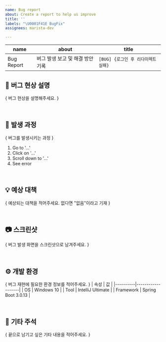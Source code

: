 ```yaml
---
name: Bug report
about: Create a report to help us improve
title: ''
labels: "\U0001F41E BugFix"
assignees: marista-dev

---
```


| name     | about                         | title                            |
|----------|--------------------------------|----------------------------------|
| Bug Report | 버그 발생 보고 및 해결 방안 기록 | `[BUG] {로그인 후 리다이렉트 실패}` |

## 📝 버그 현상 설명
{ 버그 현상을 설명해주세요. }

<br/>

## 🔄 발생 과정
{ 버그를 발생시키는 과정 }
1. Go to '...'
2. Click on '...'
3. Scroll down to '...'
4. See error

<br/>

## 💡 예상 대책
{ 예상되는 대책을 적어주세요. 없다면 "없음"이라고 기재 }

<br/>

## 📷 스크린샷
{ 버그 발생 화면을 스크린샷으로 남겨주세요. }

<br/>

## ⚙️ 개발 환경
{ 버그 재현에 필요한 환경 정보를 적어주세요. }
| 속성     | 값               |
|----------|-------------------|
| OS       | Windows 10       |
| Tool     | IntelliJ Ultimate |
| Framework | Spring Boot 3.0.13 |

<br/>

## 📎 기타 주석
{ 끝으로 남기고 싶은 기타 내용을 적어주세요. }
